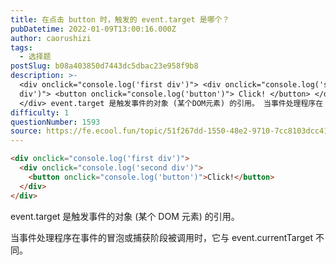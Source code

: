 ```yaml
---
title: 在点击 button 时，触发的 event.target 是哪个？
pubDatetime: 2022-01-09T13:00:16.000Z
author: caorushizi
tags:
  - 选择题
postSlug: b08a403850d7443dc5dbac23e958f9b8
description: >-
  <div onclick="console.log('first div')"> <div onclick="console.log('second
  div')"> <button onclick="console.log('button')"> Click! </button> </div>
  </div> event.target 是触发事件的对象 (某个DOM元素) 的引用。 当事件处理程序在
difficulty: 1
questionNumber: 1593
source: https://fe.ecool.fun/topic/51f267dd-1550-48e2-9710-7cc8103dcc41
---
```


```html
<div onclick="console.log('first div')">
  <div onclick="console.log('second div')">
    <button onclick="console.log('button')">Click!</button>
  </div>
</div>
```

event.target 是触发事件的对象 (某个 DOM 元素) 的引用。

当事件处理程序在事件的冒泡或捕获阶段被调用时，它与 event.currentTarget 不同。
